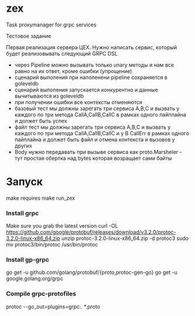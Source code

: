 # zex 

Task proxymanager for grpc services

Тестовое задание

Первая реализация сервера ЦЕХ.  Нужно написать сервис, который будет реализовывать следующий GRPC DSL

* через Pipeline можно вызывать только unary методы и нам все равно на их ответ, кроме ошибки (упрощение)
* cценарий выполения при наполенени pipeline cохраняется в goleveldb
* cценарий выполения запускается конкурентно и данные вычитываются из goleveldb
* при получении ошибки все контексты отменяются
* базовый тест мы должны зарегать три сервиса A,B,C и вызвать у каждого по три метода CallA,CallB,CallC в рамках одного пайплайна и должет быть успех
* файл тест мы должны зарегать три сервиса A,B,C и вызвать у каждого по три метода CallA,CallB,CallC и у B CallErr в рамках одного пайплайна и должет быть файл и отмена контекста и вызовов у других
* Body нужно передавать при вызыве сервиса как proto.Marsheler - тут простая обертка над bytes которая возращает сами байты


# Запуск
make requires
make run_zex

### Install grpc
Make sure you grab the latest version
curl -OL https://github.com/google/protobuf/releases/download/v3.2.0/protoc-3.2.0-linux-x86_64.zip
unzip protoc-3.2.0-linux-x86_64.zip -d protoc3
sudo mv protoc3/bin/protoc /usr/bin/protoc

### Install gp-grpc
go get -u github.com/golang/protobuf/{proto,protoc-gen-go}
go get -u google.golang.org/grpc

### Compile grpc-protofiles
protoc --go_out=plugins=grpc:. *.proto
